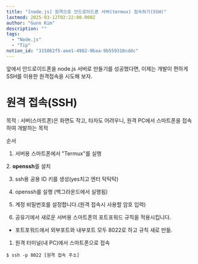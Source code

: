 ```yaml
---
title: "[node.js] 원격으로 안드로이드폰 서버(termux) 접속하기(SSH)"
lastmod: 2025-03-12T02:22:00.000Z
author: "Gunn Kim"
description: ""
tags:
  - "Node.js"
  - "Tip"
notion_id: "315062f5-aee1-4982-9baa-9b559310cddc"
---
```


앞에서 안드로이드폰을 node.js 서버로 만들기를 성공했다면, 이제는 개발이 편하게 SSH를 이용한 원격접속을 시도해 보자.


# **원격 접속(SSH)**

목적 : 서버(스마트폰)은 화면도 작고, 타자도 어려우니, 원격 PC에서 스마트폰을 접속하여 개발하는 목적


순서

1. 서버용 스마트폰에서 "Termux"를 실행

2. **openssh**를 설치

3. ssh용 공용 ID 키를 생성(yes치고 엔터 탁탁탁)

4. openssh를 실행 (백그라운드에서 실행됨)

5. 계정 비밀번호를 설정합니다.(원격 접속시 사용할 암호 입력)

6. 공유기에서 새로운 서버용 스마트폰의 포트포워드 규칙을 적용시킵니다. 

- 포트포워드에서 외부포트와 내부포트 모두 8022로 하고 규칙 새로 만듦.


1. 원격 터미널(내 PC)에서 스마트폰으로 접속

`$ ssh -p 8022 [원격 접속 주소]`


